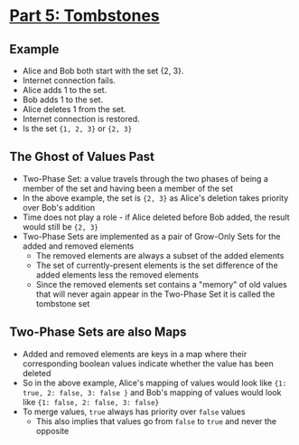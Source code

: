 # [Part 5: Tombstones](https://lars.hupel.info/topics/crdt/05-tombstones/)

## Example
* Alice and Bob both start with the set {2, 3}.
* Internet connection fails.
* Alice adds 1 to the set.
* Bob adds 1 to the set.
* Alice deletes 1 from the set.
* Internet connection is restored.
* Is the set `{1, 2, 3}` or `{2, 3}`

## The Ghost of Values Past
* Two-Phase Set: a value travels through the two phases of being a member of the set and having been a member of the set
* In the above example, the set is `{2, 3}` as Alice's deletion takes priority over Bob's addition
* Time does not play a role - if Alice deleted before Bob added, the result would still be `{2, 3}`
* Two-Phase Sets are implemented as a pair of Grow-Only Sets for the added and removed elements
  * The removed elements are always a subset of the added elements
  * The set of currently-present elements is the set difference of the added elements less the removed elements
  * Since the removed elements set contains a "memory" of old values that will never again appear in the Two-Phase Set it is called the tombstone set

## Two-Phase Sets are also Maps
* Added and removed elements are keys in a map where their corresponding boolean values indicate whether the value has been deleted
* So in the above example, Alice's mapping of values would look like `{1: true, 2: false, 3: false }` and Bob's mapping of values would look like `{1: false, 2: false, 3: false}`
* To merge values, `true` always has priority over `false` values
  * This also implies that values go from `false` to `true` and never the opposite
